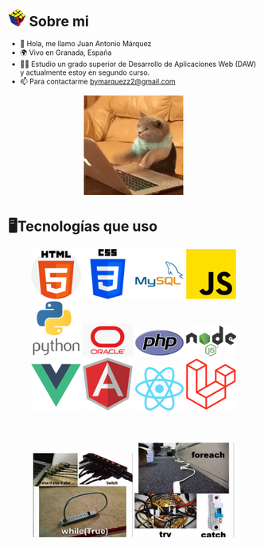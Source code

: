 
# <img src="https://github.com/ByMarqueZz/ByMarqueZz/raw/main/img/cubo.png" width="35" heigth="35"> Sobre mi

- 👋 Hola, me llamo Juan Antonio Márquez
- 🌍 Vivo en Granada, España
- 🙋‍♂️ Estudio un grado superior de Desarrollo de Aplicaciones Web (DAW) y actualmente estoy en segundo curso.
- 📫 Para contactarme bymarquezz2@gmail.com
  <br>
<p align="center">
  <img src="https://github.com/ByMarqueZz/ByMarqueZz/raw/main/img/gato.gif" width="200" heigth="200">
</p>

# 🖥Tecnologías que uso
<p align="center">
  <img src="https://github.com/ByMarqueZz/ByMarqueZz/raw/main/img/html.png" width="100" heigth="100">
  <img src="https://github.com/ByMarqueZz/ByMarqueZz/raw/main/img/css.png" width="100" heigth="100">
  <img src="https://github.com/ByMarqueZz/ByMarqueZz/raw/main/img/mysql.png" width="100" heigth="100">
  <img src="https://github.com/ByMarqueZz/ByMarqueZz/raw/main/img/js.png" width="100" heigth="100">
  <img src="https://github.com/ByMarqueZz/ByMarqueZz/raw/main/img/py.png" width="100" heigth="100">
  <img src="https://github.com/ByMarqueZz/ByMarqueZz/raw/main/img/oracle.png" width="100" heigth="100">
  <img src="https://github.com/ByMarqueZz/ByMarqueZz/raw/main/img/php.svg" width="100" heigth="100">
  <img src="https://github.com/ByMarqueZz/ByMarqueZz/raw/main/img/2560px-Node.js_logo.svg.png" width="100" heigth="100">
  <img src="https://github.com/ByMarqueZz/ByMarqueZz/raw/main/img/vue.png" width="100" heigth="100">
  <img src="https://github.com/ByMarqueZz/ByMarqueZz/raw/main/img/AngularJS-Shield.svg" width="100" heigth="100">
  <img src="https://github.com/ByMarqueZz/ByMarqueZz/raw/main/img/React-icon.svg.png" width="100" heigth="100">
  <img src="https://github.com/ByMarqueZz/ByMarqueZz/raw/main/img/1200px-Laravel.svg.png" width="100" heigth="100">
</p>
<br><br>
<p align="center">
  <img src="https://github.com/ByMarqueZz/ByMarqueZz/raw/main/img/meme.jpeg" width="200" heigth="200">
  <img src="https://github.com/ByMarqueZz/ByMarqueZz/raw/main/img/meme2.jpeg" width="200" heigth="200">
</p>
